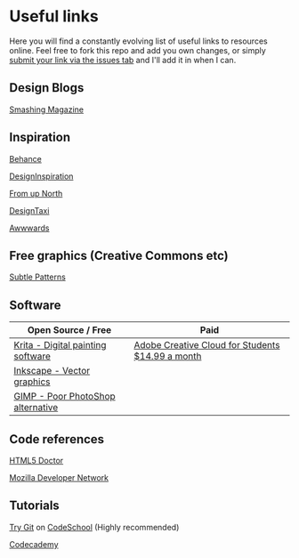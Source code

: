 # Useful links
Here you will find a constantly evolving list of useful links to resources online. Feel free to fork this repo and add you own changes, or simply [submit your link via the issues tab](https://github.com/16WDWE02/useful-links/issues) and I'll add it in when I can.

## Design Blogs

[Smashing Magazine](https://www.smashingmagazine.com/)

## Inspiration

[Behance](https://www.behance.net/)

[DesignInspiration](http://designspiration.net/)

[From up North](http://www.fromupnorth.com/)

[DesignTaxi](http://designtaxi.com/)

[Awwwards](http://www.awwwards.com/)

## Free graphics (Creative Commons etc)

[Subtle Patterns](http://subtlepatterns.com/)

## Software

| Open Source / Free | Paid |
| ------------------ | ---- |
| [Krita - Digital painting software](https://krita.org/) | [Adobe Creative Cloud for Students $14.99 a month](http://www.adobe.com/nz/creativecloud/buy/students.html) |
| [Inkscape - Vector graphics](https://krita.org/) | |
| [GIMP - Poor PhotoShop alternative](https://www.gimp.org/) | |

## Code references

[HTML5 Doctor](http://html5doctor.com/)

[Mozilla Developer Network](https://developer.mozilla.org/en-US/)

## Tutorials

[Try Git](https://www.codeschool.com/courses/try-git) on [CodeSchool](https://www.codeschool.com) (Highly recommended)

[Codecademy](https://www.codecademy.com/)
